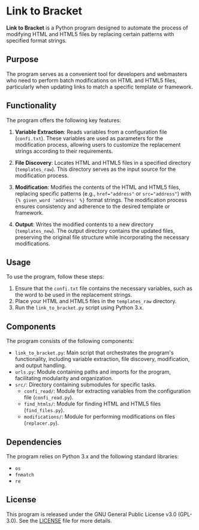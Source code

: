  # Link to Bracket

 **Link to Bracket** is a Python program designed to automate the process of modifying HTML and HTML5 files by replacing certain patterns with specified format strings.

 ## Purpose

 The program serves as a convenient tool for developers and webmasters who need to perform batch modifications on HTML and HTML5 files, particularly when updating links to match a specific template or framework.

 ## Functionality

 The program offers the following key features:

 1. **Variable Extraction**: Reads variables from a configuration file (`confi.txt`). These variables are used as parameters for the modification process, allowing users to customize the replacement strings according to their requirements.

 2. **File Discovery**: Locates HTML and HTML5 files in a specified directory (`templates_raw`). This directory serves as the input source for the modification process.

 3. **Modification**: Modifies the contents of the HTML and HTML5 files, replacing specific patterns (e.g., `href="address"` or `src="address"`) with `{% given_word 'address' %}` format strings. The modification process ensures consistency and adherence to the desired template or framework.

 4. **Output**: Writes the modified contents to a new directory (`templates_new`). The output directory contains the updated files, preserving the original file structure while incorporating the necessary modifications.

 ## Usage

 To use the program, follow these steps:

 1. Ensure that the `confi.txt` file contains the necessary variables, such as the word to be used in the replacement strings.
 2. Place your HTML and HTML5 files in the `templates_raw` directory.
 3. Run the `link_to_bracket.py` script using Python 3.x.

 ## Components

 The program consists of the following components:

 - `link_to_bracket.py`: Main script that orchestrates the program's functionality, including variable extraction, file discovery, modification, and output handling.
 - `urls.py`: Module containing paths and imports for the program, facilitating modularity and organization.
 - `src/`: Directory containing submodules for specific tasks.
   - `confi_read/`: Module for extracting variables from the configuration file (`confi_read.py`).
   - `find_htmls/`: Module for finding HTML and HTML5 files (`find_files.py`).
   - `modifications/`: Module for performing modifications on files (`replacer.py`).

 ## Dependencies

 The program relies on Python 3.x and the following standard libraries:
 - `os`
 - `fnmatch`
 - `re`

 ## License

 This program is released under the GNU General Public License v3.0 (GPL-3.0). See the [LICENSE](LICENSE) file for more details.
